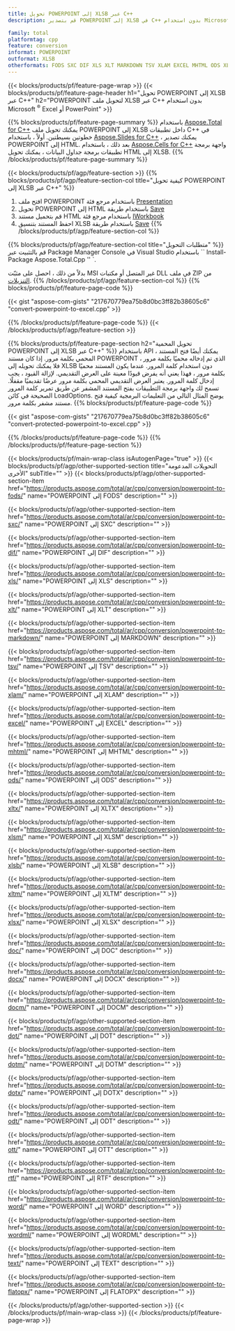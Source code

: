 ```yaml
---
title: تحويل POWERPOINT إلى XLSB عبر C++
description: قم بتصدير POWERPOINT إلى XLSB في C++ بدون استخدام Microsoft Excel أو Powerpoint

family: total
platformtag: cpp
feature: conversion
informat: POWERPOINT
outformat: XLSB
otherformats: FODS SXC DIF XLS XLT MARKDOWN TSV XLAM EXCEL MHTML ODS XLTX XLSM CSV XLTM XLSX DOC DOCX DOCM DOT DOTM DOTX ODT OTT RTF WORD WORDML TEXT FLATOPX
---
```

{{< blocks/products/pf/feature-page-wrap >}}
{{< blocks/products/pf/feature-page-header h1="تحويل POWERPOINT إلى XLSB عبر C++" h2="POWERPOINT لتحويل ملف XLSB عبر C++ بدون استخدام Microsoft <sup>&reg;</sup> Excel أو PowerPoint" >}}

{{% blocks/products/pf/feature-page-summary %}}
باستخدام [Aspose.Total for C++](https://products.aspose.com/total/cpp/) يمكنك تحويل ملف POWERPOINT إلى XLSB داخل تطبيقات C++ في خطوتين بسيطتين. أولاً ، باستخدام [Aspose.Slides for C++](https://products.aspose.com/slides/cpp/) ، يمكنك تصدير POWERPOINT إلى HTML. بعد ذلك ، باستخدام [Aspose.Cells for C++](https://products.aspose.com/cells/cpp/) واجهة برمجة تطبيقات برمجة جداول البيانات ، يمكنك تحويل HTML إلى XLSB. 
{{% /blocks/products/pf/feature-page-summary  %}}

{{< blocks/products/pf/agp/feature-section >}}
{{% blocks/products/pf/agp/feature-section-col title="كيفية تحويل POWERPOINT إلى XLSB عبر C++" %}}
1. افتح ملف POWERPOINT باستخدام مرجع فئة [Presentation](https://reference.aspose.com/slides/cpp/class/aspose.slides.presentation)
2. تحويل POWERPOINT إلى HTML باستخدام طريقة [Save](https://reference.aspose.com/slides/cpp/class/aspose.slides.presentation#a06fe2a156063c8c3e5ada2713bb697ba)
3. قم بتحميل مستند HTML باستخدام مرجع فئة [IWorkbook](https://reference.aspose.com/cells/cpp/class/aspose.cells.i_workbook)
4. احفظ المستند بتنسيق XLSB باستخدام طريقة [Save](https://reference.aspose.com/cells/cpp/class/aspose.cells.i_workbook#a5dc7de23f7ceba76a05dc1d49f51502e)
{{% /blocks/products/pf/agp/feature-section-col %}}

{{% blocks/products/pf/agp/feature-section-col title="متطلبات التحويل" %}}
قم بالتثبيت عبر Package Manager Console في Visual Studio باستخدام `` Install-Package Aspose.Total.Cpp '' `.

بدلاً من ذلك ، احصل على مثبّت MSI غير المتصل أو مكتبات DLL في ملف ZIP من [التنزيلات](https://downloads.aspose.com/total/cpp).
{{% /blocks/products/pf/agp/feature-section-col %}}
{{% blocks/products/pf/feature-page-code %}}

{{< gist "aspose-com-gists" "217670779ea75b8d0bc3ff82b38605c6" "convert-powerpoint-to-excel.cpp" >}}



{{% /blocks/products/pf/feature-page-code %}}
{{< /blocks/products/pf/agp/feature-section >}}

{{% blocks/products/pf/feature-page-section  h2="تحويل المحمية POWERPOINT إلى XLSB عبر C++" %}}
باستخدام API ، يمكنك أيضًا فتح المستند المحمي بكلمة مرور. إذا كان مستند POWERPOINT الذي تم إدخاله محميًا بكلمة مرور ، فلا يمكنك تحويله إلى XLSB دون استخدام كلمة المرور. عندما يكون المستند محميًا بكلمة مرور ، فهذا يعني أنه يفرض قيودًا معينة على العرض التقديمي. لإزالة القيود ، يجب إدخال كلمة المرور. يعتبر العرض التقديمي المحمي بكلمة مرور عرضًا تقديميًا مقفلًا. تسمح لك واجهة برمجة التطبيقات بفتح المستند المشفر عن طريق تمرير كلمة المرور الصحيحة في كائن LoadOptions. يوضح المثال التالي من التعليمات البرمجية كيفية فتح مستند مشفر بكلمة مرور.
{{% blocks/products/pf/feature-page-code %}}

{{< gist "aspose-com-gists" "217670779ea75b8d0bc3ff82b38605c6" "convert-protected-powerpoint-to-excel.cpp" >}}

{{% /blocks/products/pf/feature-page-code  %}}
{{% /blocks/products/pf/feature-page-section %}}

{{< blocks/products/pf/main-wrap-class isAutogenPage="true" >}}
{{< blocks/products/pf/agp/other-supported-section title="التحويلات المدعومة الأخرى" subTitle="" >}}
{{< blocks/products/pf/agp/other-supported-section-item href="https://products.aspose.com/total/ar/cpp/conversion/powerpoint-to-fods/" name="POWERPOINT إلى FODS" description="" >}}

{{< blocks/products/pf/agp/other-supported-section-item href="https://products.aspose.com/total/ar/cpp/conversion/powerpoint-to-sxc/" name="POWERPOINT إلى SXC" description="" >}}

{{< blocks/products/pf/agp/other-supported-section-item href="https://products.aspose.com/total/ar/cpp/conversion/powerpoint-to-dif/" name="POWERPOINT إلى DIF" description="" >}}

{{< blocks/products/pf/agp/other-supported-section-item href="https://products.aspose.com/total/ar/cpp/conversion/powerpoint-to-xls/" name="POWERPOINT إلى XLS" description="" >}}

{{< blocks/products/pf/agp/other-supported-section-item href="https://products.aspose.com/total/ar/cpp/conversion/powerpoint-to-xlt/" name="POWERPOINT إلى XLT" description="" >}}

{{< blocks/products/pf/agp/other-supported-section-item href="https://products.aspose.com/total/ar/cpp/conversion/powerpoint-to-markdown/" name="POWERPOINT إلى MARKDOWN" description="" >}}

{{< blocks/products/pf/agp/other-supported-section-item href="https://products.aspose.com/total/ar/cpp/conversion/powerpoint-to-tsv/" name="POWERPOINT إلى TSV" description="" >}}

{{< blocks/products/pf/agp/other-supported-section-item href="https://products.aspose.com/total/ar/cpp/conversion/powerpoint-to-xlam/" name="POWERPOINT إلى XLAM" description="" >}}

{{< blocks/products/pf/agp/other-supported-section-item href="https://products.aspose.com/total/ar/cpp/conversion/powerpoint-to-excel/" name="POWERPOINT إلى EXCEL" description="" >}}

{{< blocks/products/pf/agp/other-supported-section-item href="https://products.aspose.com/total/ar/cpp/conversion/powerpoint-to-mhtml/" name="POWERPOINT إلى MHTML" description="" >}}

{{< blocks/products/pf/agp/other-supported-section-item href="https://products.aspose.com/total/ar/cpp/conversion/powerpoint-to-ods/" name="POWERPOINT إلى ODS" description="" >}}

{{< blocks/products/pf/agp/other-supported-section-item href="https://products.aspose.com/total/ar/cpp/conversion/powerpoint-to-xltx/" name="POWERPOINT إلى XLTX" description="" >}}

{{< blocks/products/pf/agp/other-supported-section-item href="https://products.aspose.com/total/ar/cpp/conversion/powerpoint-to-xlsm/" name="POWERPOINT إلى XLSM" description="" >}}

{{< blocks/products/pf/agp/other-supported-section-item href="https://products.aspose.com/total/ar/cpp/conversion/powerpoint-to-xlsb/" name="POWERPOINT إلى XLSB" description="" >}}

{{< blocks/products/pf/agp/other-supported-section-item href="https://products.aspose.com/total/ar/cpp/conversion/powerpoint-to-xltm/" name="POWERPOINT إلى XLTM" description="" >}}

{{< blocks/products/pf/agp/other-supported-section-item href="https://products.aspose.com/total/ar/cpp/conversion/powerpoint-to-xlsx/" name="POWERPOINT إلى XLSX" description="" >}}

{{< blocks/products/pf/agp/other-supported-section-item href="https://products.aspose.com/total/ar/cpp/conversion/powerpoint-to-doc/" name="POWERPOINT إلى DOC" description="" >}}

{{< blocks/products/pf/agp/other-supported-section-item href="https://products.aspose.com/total/ar/cpp/conversion/powerpoint-to-docx/" name="POWERPOINT إلى DOCX" description="" >}}

{{< blocks/products/pf/agp/other-supported-section-item href="https://products.aspose.com/total/ar/cpp/conversion/powerpoint-to-docm/" name="POWERPOINT إلى DOCM" description="" >}}

{{< blocks/products/pf/agp/other-supported-section-item href="https://products.aspose.com/total/ar/cpp/conversion/powerpoint-to-dot/" name="POWERPOINT إلى DOT" description="" >}}

{{< blocks/products/pf/agp/other-supported-section-item href="https://products.aspose.com/total/ar/cpp/conversion/powerpoint-to-dotm/" name="POWERPOINT إلى DOTM" description="" >}}

{{< blocks/products/pf/agp/other-supported-section-item href="https://products.aspose.com/total/ar/cpp/conversion/powerpoint-to-dotx/" name="POWERPOINT إلى DOTX" description="" >}}

{{< blocks/products/pf/agp/other-supported-section-item href="https://products.aspose.com/total/ar/cpp/conversion/powerpoint-to-odt/" name="POWERPOINT إلى ODT" description="" >}}

{{< blocks/products/pf/agp/other-supported-section-item href="https://products.aspose.com/total/ar/cpp/conversion/powerpoint-to-ott/" name="POWERPOINT إلى OTT" description="" >}}

{{< blocks/products/pf/agp/other-supported-section-item href="https://products.aspose.com/total/ar/cpp/conversion/powerpoint-to-rtf/" name="POWERPOINT إلى RTF" description="" >}}

{{< blocks/products/pf/agp/other-supported-section-item href="https://products.aspose.com/total/ar/cpp/conversion/powerpoint-to-word/" name="POWERPOINT إلى WORD" description="" >}}

{{< blocks/products/pf/agp/other-supported-section-item href="https://products.aspose.com/total/ar/cpp/conversion/powerpoint-to-wordml/" name="POWERPOINT إلى WORDML" description="" >}}

{{< blocks/products/pf/agp/other-supported-section-item href="https://products.aspose.com/total/ar/cpp/conversion/powerpoint-to-text/" name="POWERPOINT إلى TEXT" description="" >}}

{{< blocks/products/pf/agp/other-supported-section-item href="https://products.aspose.com/total/ar/cpp/conversion/powerpoint-to-flatopx/" name="POWERPOINT إلى FLATOPX" description="" >}}


{{< /blocks/products/pf/agp/other-supported-section >}}
{{< /blocks/products/pf/main-wrap-class >}}
{{< /blocks/products/pf/feature-page-wrap >}}